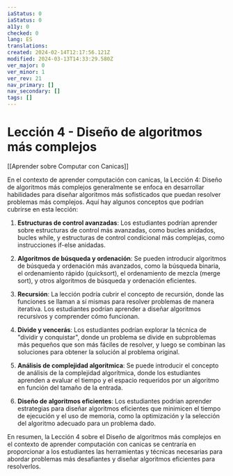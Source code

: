 ```yaml
---
iaStatus: 0
iaStatus: 0
a11y: 0
checked: 0
lang: ES
translations: 
created: 2024-02-14T12:17:56.121Z
modified: 2024-03-13T14:33:29.580Z
ver_major: 0
ver_minor: 1
ver_rev: 21
nav_primary: []
nav_secondary: []
tags: []
---
```

# Lección 4 - Diseño de algoritmos más complejos

[[Aprender sobre Computar con Canicas]]

En el contexto de aprender computación con canicas, la Lección 4: Diseño de algoritmos más complejos generalmente se enfoca en desarrollar habilidades para diseñar algoritmos más sofisticados que puedan resolver problemas más complejos. Aquí hay algunos conceptos que podrían cubrirse en esta lección:

1. **Estructuras de control avanzadas**: Los estudiantes podrían aprender sobre estructuras de control más avanzadas, como bucles anidados, bucles while, y estructuras de control condicional más complejas, como instrucciones if-else anidadas.

2. **Algoritmos de búsqueda y ordenación**: Se pueden introducir algoritmos de búsqueda y ordenación más avanzados, como la búsqueda binaria, el ordenamiento rápido (quicksort), el ordenamiento de mezcla (merge sort), y otros algoritmos de búsqueda y ordenación eficientes.

3. **Recursión**: La lección podría cubrir el concepto de recursión, donde las funciones se llaman a sí mismas para resolver problemas de manera iterativa. Los estudiantes podrían aprender a diseñar algoritmos recursivos y comprender cómo funcionan.

4. **Divide y vencerás**: Los estudiantes podrían explorar la técnica de "dividir y conquistar", donde un problema se divide en subproblemas más pequeños que son más fáciles de resolver, y luego se combinan las soluciones para obtener la solución al problema original.

5. **Análisis de complejidad algorítmica**: Se puede introducir el concepto de análisis de la complejidad algorítmica, donde los estudiantes aprenden a evaluar el tiempo y el espacio requeridos por un algoritmo en función del tamaño de la entrada.

6. **Diseño de algoritmos eficientes**: Los estudiantes podrían aprender estrategias para diseñar algoritmos eficientes que minimicen el tiempo de ejecución y el uso de memoria, como la optimización y la selección del algoritmo adecuado para un problema dado.

En resumen, la Lección 4 sobre el Diseño de algoritmos más complejos en el contexto de aprender computación con canicas se centraría en proporcionar a los estudiantes las herramientas y técnicas necesarias para abordar problemas más desafiantes y diseñar algoritmos eficientes para resolverlos.